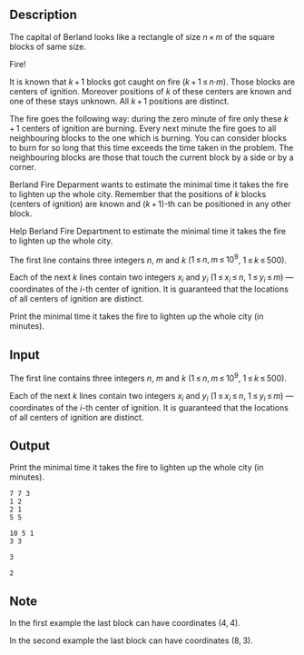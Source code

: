 ## Description

<div><p>The capital of Berland looks like a rectangle of size <span class="tex-span"><i>n</i> × <i>m</i></span> of the square blocks of same size.</p><p>Fire!</p><p>It is known that <span class="tex-span"><i>k</i> + 1</span> blocks got caught on fire (<span class="tex-span"><i>k</i> + 1 ≤ <i>n</i>·<i>m</i></span>). Those blocks are centers of ignition. Moreover positions of <span class="tex-span"><i>k</i></span> of these centers are known and one of these stays unknown. All <span class="tex-span"><i>k</i> + 1</span> positions are distinct.</p><p>The fire goes the following way: during the zero minute of fire only these <span class="tex-span"><i>k</i> + 1</span> centers of ignition are burning. Every next minute the fire goes to all neighbouring blocks to the one which is burning. You can consider blocks to burn for so long that this time exceeds the time taken in the problem. The neighbouring blocks are those that touch the current block by a side or by a corner.</p><p>Berland Fire Deparment wants to estimate the minimal time it takes the fire to lighten up the whole city. Remember that the positions of <span class="tex-span"><i>k</i></span> blocks (centers of ignition) are known and (<span class="tex-span"><i>k</i> + 1</span>)-th can be positioned in any other block.</p><p>Help Berland Fire Department to estimate the minimal time it takes the fire to lighten up the whole city.</p></div><div class="input-specification"><p>The first line contains three integers <span class="tex-span"><i>n</i></span>, <span class="tex-span"><i>m</i></span> and <span class="tex-span"><i>k</i></span> (<span class="tex-span">1 ≤ <i>n</i>, <i>m</i> ≤ 10<sup class="upper-index">9</sup></span>, <span class="tex-span">1 ≤ <i>k</i> ≤ 500</span>).</p><p>Each of the next <span class="tex-span"><i>k</i></span> lines contain two integers <span class="tex-span"><i>x</i><sub class="lower-index"><i>i</i></sub></span> and <span class="tex-span"><i>y</i><sub class="lower-index"><i>i</i></sub></span> (<span class="tex-span">1 ≤ <i>x</i><sub class="lower-index"><i>i</i></sub> ≤ <i>n</i></span>, <span class="tex-span">1 ≤ <i>y</i><sub class="lower-index"><i>i</i></sub> ≤ <i>m</i></span>) — coordinates of the <span class="tex-span"><i>i</i></span>-th center of ignition. It is guaranteed that the locations of all centers of ignition are distinct.</p></div><div class="output-specification"><p>Print the minimal time it takes the fire to lighten up the whole city (in minutes).</p></div>

## Input

<p>The first line contains three integers <span class="tex-span"><i>n</i></span>, <span class="tex-span"><i>m</i></span> and <span class="tex-span"><i>k</i></span> (<span class="tex-span">1 ≤ <i>n</i>, <i>m</i> ≤ 10<sup class="upper-index">9</sup></span>, <span class="tex-span">1 ≤ <i>k</i> ≤ 500</span>).</p><p>Each of the next <span class="tex-span"><i>k</i></span> lines contain two integers <span class="tex-span"><i>x</i><sub class="lower-index"><i>i</i></sub></span> and <span class="tex-span"><i>y</i><sub class="lower-index"><i>i</i></sub></span> (<span class="tex-span">1 ≤ <i>x</i><sub class="lower-index"><i>i</i></sub> ≤ <i>n</i></span>, <span class="tex-span">1 ≤ <i>y</i><sub class="lower-index"><i>i</i></sub> ≤ <i>m</i></span>) — coordinates of the <span class="tex-span"><i>i</i></span>-th center of ignition. It is guaranteed that the locations of all centers of ignition are distinct.</p>

## Output

<p>Print the minimal time it takes the fire to lighten up the whole city (in minutes).</p>





```input1
7 7 3
1 2
2 1
5 5

```




```input2
10 5 1
3 3

```




```output1
3

```




```output2
2

```



## Note

<p>In the first example the last block can have coordinates <span class="tex-span">(4, 4)</span>.</p><p>In the second example the last block can have coordinates <span class="tex-span">(8, 3)</span>.</p>

